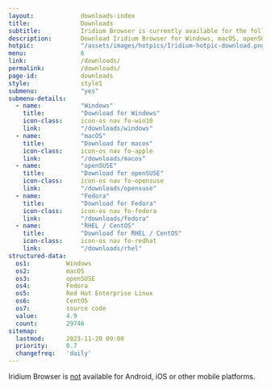 ```yaml
---
layout:				downloads-index
title:				Downloads
subtitle:			Iridium Browser is currently available for the following platforms
description:		Download Iridium Browser for Windows, macOS, openSUSE Leap and Tumbleweed, Fedora, Red Hat Enterprise Linux / CentOS as well as the source code.
hotpic:				"/assets/images/hotpics/Iridium-hotpic-download.png"
menu:				6
link:				/downloads/
permalink:			/downloads/
page-id:			downloads
style:				style1
submenu:			"yes"
submenu-details:
  - name:			"Windows"
    title:			"Download for Windows"
    icon-class:		icon-os nav fo-win10
    link:			"/downloads/windows"
  - name:			"macOS"
    title:			"Download for macos"
    icon-class:		icon-os nav fo-apple
    link:			"/downloads/macos"
  - name:			"openSUSE"
    title:			"Download for openSUSE"
    icon-class:		icon-os nav fo-opensuse
    link:			"/downloads/opensuse"
  - name:			"Fedora"
    title:			"Download for Fedora"
    icon-class:		icon-os nav fo-fedora
    link:			"/downloads/fedora"
  - name:			"RHEL / CentOS"
    title:			"Download for RHEL / CentOS"
    icon-class:		icon-os nav fo-redhat
    link:			"/downloads/rhel"
structured-data:
  os1:			Windows
  os2:			macOS
  os3:			openSUSE
  os4:			Fedora
  os5:			Red Hat Enterprise Linux
  os6:			CentOS
  os7:			source code
  value:		4.9
  count:		29746
sitemap:
  lastmod:		2023-11-20 09:00
  priority:		0.7
  changefreq:	'daily'
---
```

Iridium Browser is <u>not</u> available for Android, iOS or other mobile platforms.